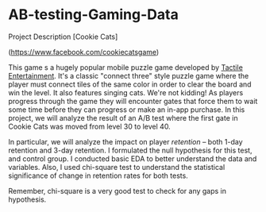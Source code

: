 # AB-testing-Gaming-Data
Project Description [Cookie Cats]

(https://www.facebook.com/cookiecatsgame)

This game s a hugely popular mobile puzzle game developed by [Tactile Entertainment](http://tactile.dk). It's a classic "connect three" style puzzle game where the player must connect tiles of the same color in order to clear the board and win the level. It also features singing cats. We're not kidding! As players progress through the game they will encounter gates that force them to wait some time before they can progress or make an in-app purchase. In this project, we will analyze the result of an A/B test where the first gate in Cookie Cats was moved from level 30 to level 40.

In particular, we will analyze the impact on player _retention_ – both 1-day retention and 3-day retention. I formulated the null hypothesis for this test, and control group. I  conducted basic EDA to better understand the data and variables. Also, I used chi-square test to understand the statistical significance of change in retention rates for both tests. 

Remember, chi-square is a very good test to check for any gaps in hypothesis.
